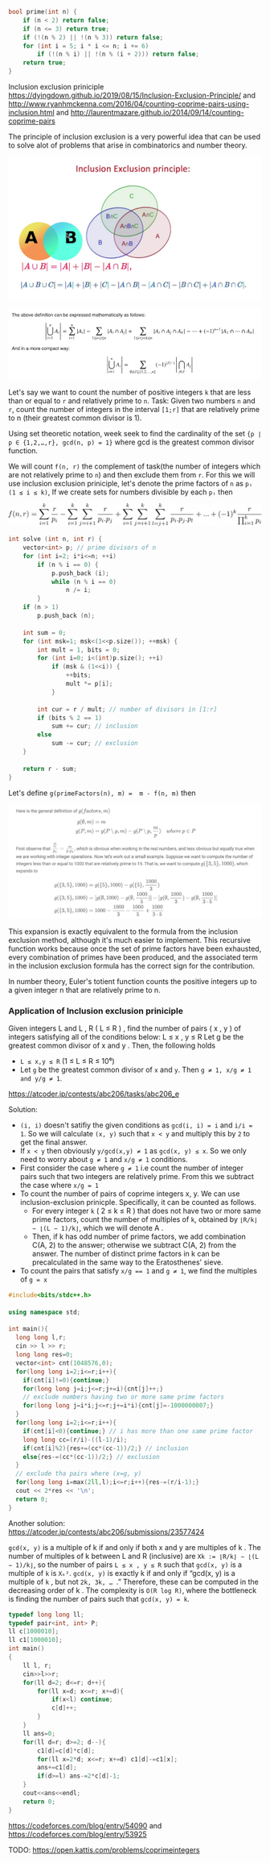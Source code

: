 ```cpp
bool prime(int n) {
    if (n < 2) return false;
    if (n <= 3) return true;
    if (!(n % 2) || !(n % 3)) return false;
    for (int i = 5; i * i <= n; i += 6)
        if (!(n % i) || !(n % (i + 2))) return false;
    return true;
}
```

Inclusion exclusion priniciple https://dyingdown.github.io/2019/08/15/Inclusion-Exclusion-Principle/ and http://www.ryanhmckenna.com/2016/04/counting-coprime-pairs-using-inclusion.html and http://laurentmazare.github.io/2014/09/14/counting-coprime-pairs

The principle of inclusion exclusion is a very powerful idea that can be used to solve alot of problems that arise in combinatorics and number theory.

![](images/inclusion_exclusion_0.png)

![](images/inclusion_exclusion_1.png)

Let's say we want to count the number of positive integers `k` that are less than or equal to `r` and relatively prime to `n`. Task: Given two numbers `n` and `r`, count the number of integers in the interval `[1;r]` that are relatively prime to n (their greatest common divisor is 1).

Using set theoretic notation, week seek to find the cardinality of the set  `{p ∣ p ∈ {1,2,…,r}, gcd(n, p) = 1}`  where  gcd  is the greatest common divisor function. 

We will count `f(n, r)` the complement of task(the number of integers which are not relatively prime to `n`) and then exclude them from `r`. For this we will use inclusion exclusion priniciple, let's denote the prime factors of `n` as `pᵢ (1 ≤ i ≤ k)`, If we create sets for numbers divisible by each `pᵢ` then

![](images/inclusion_exclusion_2.png)

```cpp
int solve (int n, int r) {
    vector<int> p; // prime divisors of n
    for (int i=2; i*i<=n; ++i)
        if (n % i == 0) {
            p.push_back (i);
            while (n % i == 0)
                n /= i;
        }
    if (n > 1)
        p.push_back (n);

    int sum = 0;
    for (int msk=1; msk<(1<<p.size()); ++msk) {
        int mult = 1, bits = 0;
        for (int i=0; i<(int)p.size(); ++i)
            if (msk & (1<<i)) {
                ++bits;
                mult *= p[i];
            }

        int cur = r / mult; // number of divisors in [1:r]
        if (bits % 2 == 1)
            sum += cur; // inclusion
        else
            sum -= cur; // exclusion
    }

    return r - sum;
}
```

Let's define `g(primeFactors(n), m) =  m - f(n, m)` then 

![](images/inclusion_exclusion_4.png)

This expansion is exactly equivalent to the formula from the inclusion exclusion method, although it's much easier to implement. This recursive function works because once the set of prime factors have been exhausted, every combination of primes have been produced, and the associated term in the inclusion exclusion formula has the correct sign for the contribution.

In number theory, Euler's totient function counts the positive integers up to a given integer n that are relatively prime to n. 

### Application of Inclusion exclusion priniciple 
Given integers L and L , R ( L ≤ R ) , find the number of pairs ( x , y ) of integers satisfying all of the conditions below: L ≤ x , y ≤ R Let g be the greatest common divisor of x and y . Then, the following holds

* `L ≤ x,y ≤ R` (1 ≤ L ≤ R ≤ 10⁶)
* Let `g` be the greatest common divisor of `x` and `y`. Then `g ≠ 1, x/g ≠ 1 and y/g ≠ 1`.

https://atcoder.jp/contests/abc206/tasks/abc206_e

Solution:
* `(i, i)` doesn't satifiy the given conditions as `gcd(i, i) = i` and `i/i = 1`. So we will calculate `(x, y)` such that `x < y` and multiply this by `2` to get the final answer.
* If `x < y` then obviously `y/gcd(x,y) ≠ 1` as `gcd(x, y) ≤ x`. So we only need to worry about `g ≠ 1` and `x/g ≠ 1` conditions.
* First consider the case where `g ≠ 1` i.e count the number of integer pairs such that two integers are relatively prime. From this we subtract the case where `x/g = 1`
* To count the number of pairs of coprime integers x, y. We can use inclusion-exclusion prinicple. Specifically, it can be counted as follows.
  * For every integer `k` ( 2 ≤ k ≤ R ) that does not have two or more same prime factors, count the number of multiples of `k`, obtained by `⌊R/k⌋ − ⌊(L − 1)/k⌋`, which we will denote A . 
  * Then, if k has odd number of prime factors, we add combination C(A, 2) to the answer; otherwise we subtract C(A, 2) from the answer. The number of distinct prime factors in k can be precalculated in the same way to the Eratosthenes' sieve.
* To count the pairs that satisfy `x/g == 1` and `g ≠ 1`, we find the multiples of `g = x`

```cpp
#include<bits/stdc++.h>
 
using namespace std;
 
int main(){
  long long l,r;
  cin >> l >> r;
  long long res=0;
  vector<int> cnt(1048576,0);
  for(long long i=2;i<=r;i++){
    if(cnt[i]!=0){continue;}
    for(long long j=i;j<=r;j+=i){cnt[j]++;}
    // exclude numbers having two or more same prime factors
    for(long long j=i*i;j<=r;j+=i*i){cnt[j]=-1000000007;}
  }
  for(long long i=2;i<=r;i++){
    if(cnt[i]<0){continue;} // i has more than one same prime factor
    long long cc=(r/i)-((l-1)/i);
    if(cnt[i]%2){res+=(cc*(cc-1))/2;} // inclusion
    else{res-=(cc*(cc-1))/2;} // exclusion
  }
  // exclude tha pairs where (x=g, y)
  for(long long i=max(2ll,l);i<=r;i++){res-=(r/i-1);}
  cout << 2*res << '\n';
  return 0;
}
```

Another solution: https://atcoder.jp/contests/abc206/submissions/23577424

`gcd(x, y)` is a multiple of k if and only if both x and y are multiples of k . The number of multiples of k between L and R (inclusive) are `Xk := ⌊R/k⌋ − ⌊(L − 1)/k⌋`, so the number of pairs `L ≤ x , y ≤ R` such that `gcd(x, y)` is a multiple of `k` is `Xₖ²`. `gcd(x, y)` is exactly k if and only if “gcd(x, y) is a multiple of `k` , but not `2k, 3k, … `.” Therefore, these can be computed in the decreasing order of k . The complexity is `O(R log R)`, where the bottleneck is finding the number of pairs such that `gcd(x, y) = k`.

```cpp
typedef long long ll;
typedef pair<int, int> P;
ll c[1000010];
ll c1[1000010];
int main()
{
	ll l, r;
    cin>>l>>r;
    for(ll d=2; d<=r; d++){
        for(ll x=d; x<=r; x+=d){
            if(x<l) continue;
            c[d]++;
        }
    }
    ll ans=0;
    for(ll d=r; d>=2; d--){
        c1[d]=c[d]*c[d];
        for(ll x=2*d; x<=r; x+=d) c1[d]-=c1[x];
        ans+=c1[d];
        if(d>=l) ans-=2*c[d]-1;
    }
    cout<<ans<<endl;
    return 0;
}
```

https://codeforces.com/blog/entry/54090 and https://codeforces.com/blog/entry/53925

TODO: https://open.kattis.com/problems/coprimeintegers
